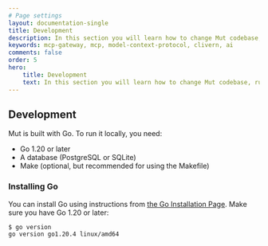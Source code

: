 ```yaml
---
# Page settings
layout: documentation-single
title: Development
description: In this section you will learn how to change Mut codebase, run it locally and run test cases.
keywords: mcp-gateway, mcp, model-context-protocol, clivern, ai
comments: false
order: 5
hero:
    title: Development
    text: In this section you will learn how to change Mut codebase, run it locally and run test cases.
---
```


## Development

Mut is built with Go. To run it locally, you need:

- Go 1.20 or later
- A database (PostgreSQL or SQLite)
- Make (optional, but recommended for using the Makefile)

### Installing Go

You can install Go using instructions from [the Go Installation Page](https://go.dev/doc/install). Make sure you have Go 1.20 or later:

```bash
$ go version
go version go1.20.4 linux/amd64
```
